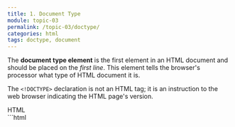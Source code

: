 ```yaml
---
title: 1. Document Type
module: topic-03
permalink: /topic-03/doctype/
categories: html
tags: doctype, document
---
```


<div class="divider-heading"></div>


The **document type element** is the first element in an HTML document and should be placed on the _first line_. This element tells the browser's processor what type of HTML document it is.

The `<!DOCTYPE>` declaration is not an HTML tag; it is an instruction to the web browser indicating the HTML page's version.

<div class="code-heading">
  <span class="html">HTML</span>
</div>
```html
<!DOCTYPE html>

```
